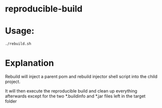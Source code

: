 # reproducible-build

# Usage:

````bash
./rebuild.sh
````

# Explanation

Rebuild will inject a parent pom and rebuild injector shell script into the child project.

It will then execute the reproducible build and clean up everything afterwards except for the two *.buildinfo and *.jar files left in the target folder
